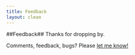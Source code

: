 ```yaml
---
title: Feedback
layout: clean
---
```


##Feedback##
Thanks for dropping by.

Comments, feedback, bugs?
Please <a class="email" title="Feedback for brunosan.eu" href="#" onclick="javascript:window.location='mailto:?subject=Feedback for brunosan.eu&body=Sent while visiting page: ' + window.location;">let me know!</a>

